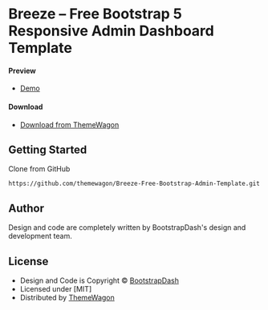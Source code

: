 # Breeze – Free Bootstrap 5 Responsive Admin Dashboard Template

#### Preview

 - [Demo](https://themewagon.github.io/Breeze-Free-Bootstrap-Admin-Template/)

#### Download
 - [Download from ThemeWagon](https://themewagon.com/themes/breeze-free-bootstrap-4-responsive-admin-dashboard-template/)
 
 
## Getting Started

Clone from GitHub 
```
https://github.com/themewagon/Breeze-Free-Bootstrap-Admin-Template.git
```

## Author

Design and code are completely written by BootstrapDash's design and development team.  


## License

 - Design and Code is Copyright &copy; [BootstrapDash](/https://www.bootstrapdash.com/)
 - Licensed under [MIT]
 - Distributed by [ThemeWagon](https://themewagon.com)


